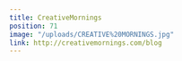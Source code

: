 ```yaml
---
title: CreativeMornings
position: 71
image: "/uploads/CREATIVE%20MORNINGS.jpg"
link: http://creativemornings.com/blog
---
```


